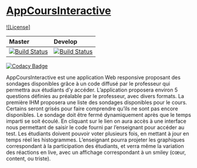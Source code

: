 # [AppCoursInteractive](https://github.com/amokrane-zatout/AppCoursInteractive)

[![License]](https://opensource.org/licenses/Apache-2.0)

| Master | Develop |
| :--- | :--- |
[![Build Status](https://travis-ci.org/amokrane-zatout/AppCoursInteractive.svg?branch=master)](https://travis-ci.org/amokrane-zatout/AppCoursInteractive) | [![Build Status](https://travis-ci.org/amokrane-zatout/AppCoursInteractive.svg?branch=develop)](https://travis-ci.org/amokrane-zatout/AppCoursInteractive)

[![Codacy Badge](https://api.codacy.com/project/badge/Grade/5c877b5c585048d98fcae1483d62565a)](https://www.codacy.com/app/amokrane.zatout/AppCoursInteractive?utm_source=github.com&amp;utm_medium=referral&amp;utm_content=amokrane-zatout/AppCoursInteractive&amp;utm_campaign=Badge_Grade) 

AppCoursInteractive est une application Web responsive proposant des sondages disponibles grâce à un code diffusé par le professeur qui permettra aux étudiants d’y accéder.
L’application proposera environ 5 questions définies au préalable par le professeur, avec divers formats.
La première IHM proposera une liste des sondages disponibles pour le cours.
Certains seront grisés pour faire comprendre qu’ils ne sont pas encore disponibles.
Le sondage doit être fermé dynamiquement après que le temps imparti se soit écoulé.
En cliquant sur le lien on aura accès à une interface nous permettant de saisir le code fourni par l’enseignant pour accéder au test.
Les étudiants doivent pouvoir voter plusieurs fois, en mettant à jour en temps réel les histogrammes.
L’enseignant pourra projeter les graphiques correspondant à la participation des étudiants, et verra même la variation des réactions en live, avec un affichage correspondant à un smiley (cœur, content, ou triste).
